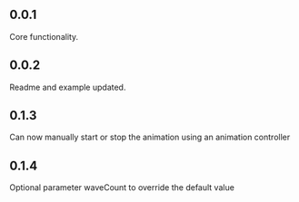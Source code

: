 ## 0.0.1

Core functionality.

## 0.0.2

Readme and example updated.

## 0.1.3

Can now manually start or stop the animation using an animation controller

## 0.1.4

Optional parameter waveCount to override the default value

